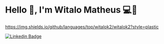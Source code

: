 # Hello 👋, I'm Witalo Matheus 💻👾

https://img.shields.io/github/languages/top/witalok2/witalok2?style=plastic

[![Linkedin Badge](https://img.shields.io/badge/-LinkedIn-blue?style=flat-square&logo=Linkedin&logoColor=white&link=https://www.linkedin.com/in/witalo-matheus-c-silva-44657011a/)](https://www.linkedin.com/in/witalo-matheus-c-silva-44657011a/)
